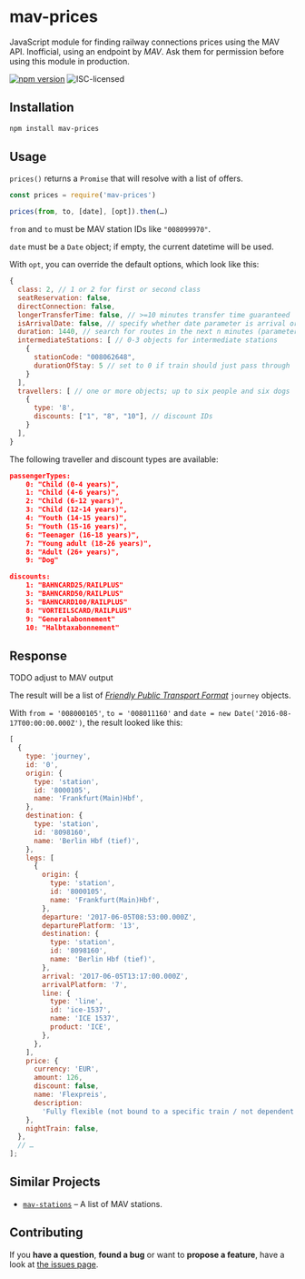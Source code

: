 # mav-prices

JavaScript module for finding railway connections prices using the MAV API. Inofficial, using an endpoint by _MAV_. Ask them for permission before using this module in production.

[![npm version](https://img.shields.io/npm/v/mav-prices.svg)](https://www.npmjs.com/package/mav-prices)
![ISC-licensed](https://img.shields.io/github/license/martinlangbecker/mav-prices.svg)

## Installation

```bash
npm install mav-prices
```

## Usage

`prices()` returns a `Promise` that will resolve with a list of offers.

```javascript
const prices = require('mav-prices')

prices(from, to, [date], [opt]).then(…)
```

`from` and `to` must be MAV station IDs like `"008099970"`.

`date` must be a `Date` object; if empty, the current datetime will be used.

With `opt`, you can override the default options, which look like this:

```js
{
  class: 2, // 1 or 2 for first or second class
  seatReservation: false,
  directConnection: false,
  longerTransferTime: false, // >=10 minutes transfer time guaranteed
  isArrivalDate: false, // specify whether date parameter is arrival or departure date (default: departure)
  duration: 1440, // search for routes in the next n minutes (parameter date will be ignored)
  intermediateStations: [ // 0-3 objects for intermediate stations
    {
      stationCode: "008062648",
      durationOfStay: 5 // set to 0 if train should just pass through
    }
  ],
  travellers: [ // one or more objects; up to six people and six dogs
    {
      type: '8',
      discounts: ["1", "8", "10"], // discount IDs
    }
  ],
}
```

The following traveller and discount types are available:

```json
passengerTypes:
	0: "Child (0-4 years)",
	1: "Child (4-6 years)",
	2: "Child (6-12 years)",
	3: "Child (12-14 years)",
	4: "Youth (14-15 years)",
	5: "Youth (15-16 years)",
	6: "Teenager (16-18 years)",
	7: "Young adult (18-26 years)",
	8: "Adult (26+ years)",
	9: "Dog"

discounts:
	1: "BAHNCARD25/RAILPLUS"
	3: "BAHNCARD50/RAILPLUS"
	5: "BAHNCARD100/RAILPLUS"
	8: "VORTEILSCARD/RAILPLUS"
	9: "Generalabonnement"
	10: "Halbtaxabonnement"
```

## Response

TODO adjust to MAV output

The result will be a list of [_Friendly Public Transport Format_](https://github.com/public-transport/friendly-public-transport-format) `journey` objects.

With `from = '008000105'`, `to = '008011160'` and `date = new Date('2016-08-17T00:00:00.000Z')`, the result looked like this:

```javascript
[
  {
    type: 'journey',
    id: '0',
    origin: {
      type: 'station',
      id: '8000105',
      name: 'Frankfurt(Main)Hbf',
    },
    destination: {
      type: 'station',
      id: '8098160',
      name: 'Berlin Hbf (tief)',
    },
    legs: [
      {
        origin: {
          type: 'station',
          id: '8000105',
          name: 'Frankfurt(Main)Hbf',
        },
        departure: '2017-06-05T08:53:00.000Z',
        departurePlatform: '13',
        destination: {
          type: 'station',
          id: '8098160',
          name: 'Berlin Hbf (tief)',
        },
        arrival: '2017-06-05T13:17:00.000Z',
        arrivalPlatform: '7',
        line: {
          type: 'line',
          id: 'ice-1537',
          name: 'ICE 1537',
          product: 'ICE',
        },
      },
    ],
    price: {
      currency: 'EUR',
      amount: 126,
      discount: false,
      name: 'Flexpreis',
      description:
        'Fully flexible (not bound to a specific train / not dependent on the connection indicated on the selected route). Exchanges and refunds free of charge; on or after the first day of validity subject to a fee.',
    },
    nightTrain: false,
  },
  // …
];
```

## Similar Projects

- [`mav-stations`](https://github.com/martinlangbecker/mav-stations#mav-stations) – A list of MAV stations.

## Contributing

If you **have a question**, **found a bug** or want to **propose a feature**, have a look at [the issues page](https://github.com/martinlangbecker/mav-prices/issues).
